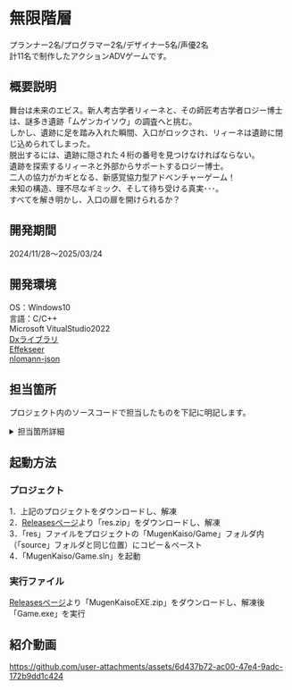 # 無限階層
プランナー2名/プログラマー2名/デザイナー5名/声優2名<br>
計11名で制作したアクションADVゲームです。

## 概要説明
舞台は未来のエビス。新人考古学者リィーネと、その師匠考古学者ロジー博士は、謎多き遺跡「ムゲンカイソウ」の調査へと挑む。<br>
しかし、遺跡に足を踏み入れた瞬間、入口がロックされ、リィーネは遺跡に閉じ込められてしまった。<br>
脱出するには、遺跡に隠された４桁の番号を見つけなければならない。<br>
遺跡を探索するリィーネと外部からサポートするロジー博士。<br>
二人の協力がカギとなる、新感覚協力型アドベンチャーゲーム！<br>
未知の構造、理不尽なギミック、そして待ち受ける真実･･･。<br>
すべてを解き明かし、入口の扉を開けられるか？

## 開発期間
2024/11/28～2025/03/24

## 開発環境
OS：Windows10<br>
言語：C/C++<br>
Microsoft VitualStudio2022<br>
[Dxライブラリ](https://dxlib.xsrv.jp/)<br>
[Effekseer](https://effekseer.github.io/jp/)<br>
[nlomann-json](https://github.com/nlohmann/json)

## 担当箇所
プロジェクト内のソースコードで担当したものを下記に明記します。
<details>
<summary>担当箇所詳細</summary>
<pre>
・AppFrame（自作ゲームフレームワーク用のライブラリProject）
    gamepad（コントローラー制御）
    MyMath（計算系処理）
・MugenKaisou（ゲーム本体のProject）
    ModeGame（3Dゲームモードメイン処理）
    Chara（キャラクター制御）
    Camera（カメラ制御）
    
    ・Roomフォルダ（ステージ（部屋）関連）
        各ステージ制御
        RoomBase
        RoomCalcHighLevel
        RoomCalcLabyrinth
        RoomData
        RoomEntrance
        RoomMuseum
        RoomPizza
        RoomSlidePuzzle

        RoomData（ステージデータの読み込み、管理）
        RoomServer（ステージの切り替え）
        Room.h
    
    ステージギミック
    BeltConveyor
    Door
    Pizza
    ShiftBlock

    画面効果
    Fade
    ModeFade
</pre>
</details>

## 起動方法
### プロジェクト
1．上記のプロジェクトをダウンロードし、解凍<br>
2．[Releasesページ](https://github.com/HiroShi09Skr/MugenKaiso/releases)より「res.zip」をダウンロードし、解凍<br>
3．「res」ファイルをプロジェクトの「MugenKaiso/Game」フォルダ内（「source」フォルダと同じ位置）にコピー＆ペースト<br>
4．「MugenKaiso/Game.sln」を起動
### 実行ファイル
[Releasesページ](https://github.com/HiroShi09Skr/MugenKaiso/releases)より「MugenKaisoEXE.zip」をダウンロードし、解凍後「Game.exe」を実行

## 紹介動画
https://github.com/user-attachments/assets/6d437b72-ac00-47e4-9adc-172b9dd1c424

